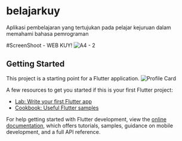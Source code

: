 # belajarkuy

Aplikasi pembelajaran yang tertujukan pada pelajar kejuruan dalam
memahami bahasa pemrograman

#ScreenShoot - WEB KUY!
![A4 - 2](https://user-images.githubusercontent.com/98598266/207756478-abf37003-ce7b-4a53-945f-6ae9ff807ac1.png)

## Getting Started

This project is a starting point for a Flutter application.
![Profile Card](https://firebasestorage.googleapis.com/v0/b/projectpremmob.appspot.com/o/Frame%2014.png?alt=media&token=3d3654fc-5189-47c0-bd20-d7871cdea8c2)

A few resources to get you started if this is your first Flutter project:

- [Lab: Write your first Flutter app](https://docs.flutter.dev/get-started/codelab)
- [Cookbook: Useful Flutter samples](https://docs.flutter.dev/cookbook)

For help getting started with Flutter development, view the
[online documentation](https://docs.flutter.dev/), which offers tutorials,
samples, guidance on mobile development, and a full API reference.
